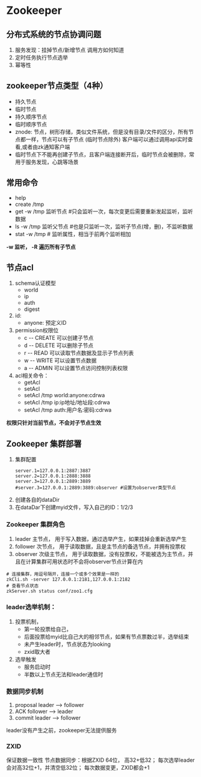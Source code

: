 # Zookeeper
## 分布式系统的节点协调问题
1. 服务发现：挂掉节点/新增节点 调用方如何知道
2. 定时任务执行节点选举
3. 幂等性

## zookeeper节点类型（4种） 
* 持久节点
* 临时节点
* 持久顺序节点
* 临时顺序节点
* znode: 节点，树形存储，类似文件系统，但是没有目录/文件的区分，所有节点都一样，节点可以有子节点 (临时节点除外) 客户端可以通过调用api实时查看,或者由zk通知客户端
* 临时节点下不能再创建子节点，且客户端连接断开后，临时节点会被删除，常用于服务发现，心跳等场景

## 常用命令
* help
* create /tmp
* get -w /tmp  监听节点  #只会监听一次，每次变更后需要重新发起监听，监听数据
* ls -w /tmp 监听父节点 #也是只监听一次，监听子节点(增，删)，不监听数据
* stat -w /tmp # 监听属性，相当于前两个监听相加

**-w 监听， -R 遍历所有子节点**

## 节点acl
1. schema认证模型
   * world
   * ip
   * auth
   * digest
2. id:
   * anyone: 预定义ID
3. permission权限位
   * c -- CREATE 可以创建子节点
   * d -- DELETE 可以删除子节点
   * r -- READ  可以读取节点数据及显示子节点列表
   * w -- WRITE 可以设置节点数据
   * a -- ADMIN 可以设置节点访问控制列表权限
4. acl相关命令：
   * getAcl
   * setAcl
   * setAcl /tmp world:anyone:cdrwa
   * setAcl /tmp ip:ip地址/地址段:cdrwa
   * setAcl /tmp auth:用户名:密码:cdrwa
      
**权限只针对当前节点，不会对子节点生效**

## Zookeeper 集群部署
1. 集群配置
   ```
   server.1=127.0.0.1:2887:3887
   server.2=127.0.0.1:2888:3888
   server.3=127.0.0.1:2889:3889
   #server.3=127.0.0.1:2889:3889:observer #设置为observer类型节点
   ```
2. 创建各自的dataDir
3. 在dataDar下创建myid文件，写入自己的ID：1/2/3

### Zookeeper 集群角色
1. leader  主节点， 用于写入数据，通过选举产生，如果挂掉会重新选举产生
2. follower  次节点， 用于读取数据，且是主节点的备选节点，并拥有投票权
3. observer 次级主节点， 用于读取数据，没有投票权，不能被选为主节点，并且在计算集群可用状态时不会将observer节点计算在内

```
# 连接集群，用逗号隔开，连接一个或多个效果是一样的
zkCli.sh -server 127.0.0.1:2181,127.0.0.1:2182
# 查看节点状态
zkServer.sh status conf/zoo1.cfg 
```

### leader选举机制：
1. 投票机制，
   * 第一轮投票给自己，
   * 后面投票给myid比自己大的相邻节点，如果有节点票数过半，选举结束
   * 未产生leader时，节点状态为looking
   * zxid取大者 
2. 选举触发
   * 服务启动时
   * 半数以上节点无法和leader通信时

### 数据同步机制
1. proposal leader --> follower 
2. ACK follower --> leader
3. commit leader --> follower

leader没有产生之前，zookeeper无法提供服务

### ZXID
保证数据一致性
节点数据同步：根据ZXID 64位， 高32+低32；  每次选举leader会对高32位+1，并清空低32位； 每次数据变更，ZXID都会+1























